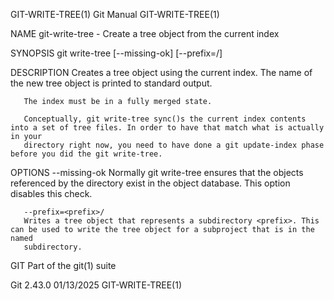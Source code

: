 GIT-WRITE-TREE(1)							  Git Manual							     GIT-WRITE-TREE(1)

NAME
       git-write-tree - Create a tree object from the current index

SYNOPSIS
       git write-tree [--missing-ok] [--prefix=<prefix>/]

DESCRIPTION
       Creates a tree object using the current index. The name of the new tree object is printed to standard output.

       The index must be in a fully merged state.

       Conceptually, git write-tree sync()s the current index contents into a set of tree files. In order to have that match what is actually in your
       directory right now, you need to have done a git update-index phase before you did the git write-tree.

OPTIONS
       --missing-ok
	   Normally git write-tree ensures that the objects referenced by the directory exist in the object database. This option disables this check.

       --prefix=<prefix>/
	   Writes a tree object that represents a subdirectory <prefix>. This can be used to write the tree object for a subproject that is in the named
	   subdirectory.

GIT
       Part of the git(1) suite

Git 2.43.0								  01/13/2025							     GIT-WRITE-TREE(1)
